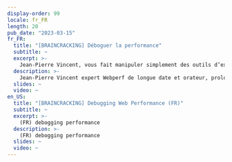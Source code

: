```yaml
---
display-order: 99
locale: fr_FR
length: 20
pub_date: "2023-03-15"
fr_FR:
  title: "[BRAINCRACKING] Déboguer la performance"
  subtitle: ~
  excerpt: >-
    Jean-Pierre Vincent, vous fait manipuler simplement des outils d’experts que sont WebPagetest et Chrome dev tools, pour trouver les problèmes de performance d'une page.
  description: >-
    Jean-Pierre Vincent expert Webperf de longue date et orateur, prolonge la conférence en vous faisant manipuler simplement des outils d’experts que sont WebPagetest et Chrome dev tools, pour trouver les problèmes de performance d'une page.
  slides: ~
  video: ~
en_US:
  title: "[BRAINCRACKING] Debugging Web Performance (FR)"
  subtitle: ~
  excerpt: >-
    (FR) debogging performance
  description: >-
    (FR) debogging performance
  slides: ~
  video: ~
---
```

